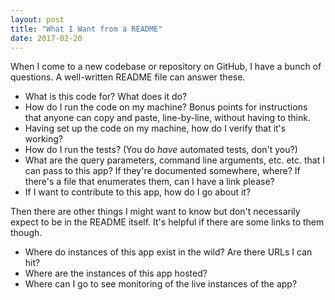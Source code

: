 ```yaml
---
layout: post
title: "What I Want from a README"
date: 2017-02-20
---
```


When I come to a new codebase or repository on GitHub, I have a bunch of questions. A well-written README file can answer these.

* What is this code for? What does it do?
* How do I run the code on my machine? Bonus points for instructions that anyone can copy and paste, line-by-line, without having to think.
* Having set up the code on my machine, how do I verify that it's working?
* How do I run the tests? (You do *have* automated tests, don't you?)
* What are the query parameters, command line arguments, etc. etc. that I can pass to this app? If they're documented somewhere, where? If there's a file that enumerates them, can I have a link please?
* If I want to contribute to this app, how do I go about it?

Then there are other things I might want to know but don't necessarily expect to be in the README itself. It's helpful if there are some links to them though.

* Where do instances of this app exist in the wild? Are there URLs I can hit?
* Where are the instances of this app hosted?
* Where can I go to see monitoring of the live instances of the app?

